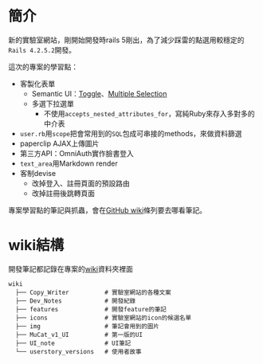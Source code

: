 # 簡介

新的實驗室網站，剛開始開發時rails 5剛出，為了減少踩雷的點選用較穩定的`Rails 4.2.5.2`開發。

這次的專案的學習點：
- 客製化表單
  - Semantic UI：[Toggle](http://semantic-ui.com/modules/checkbox.html#toggle)、[Multiple Selection](http://semantic-ui.com/modules/dropdown.html#multiple-selection)
  - 多選下拉選單
    - 不使用`accepts_nested_attributes_for`，寫純Ruby來存入多對多的中介表
- `user.rb`用`scope`把會常用到的`SQL`包成可串接的methods，來做資料篩選
- paperclip AJAX上傳圖片
- 第三方API：OmniAuth實作臉書登入
- `text_area`用Markdown render
- 客制devise
  - 改掉登入、註冊頁面的預設路由
  - 改掉註冊後跳轉頁面

專案學習點的筆記與抓蟲，會在[GitHub wiki](https://github.com/NickWarm/MuCat_v1/wiki)條列要去哪看筆記。

# wiki結構

開發筆記都記錄在專案的[wiki](./wiki/)資料夾裡面

```
wiki
  ├── Copy_Writer          # 實驗室網站的各種文案
  ├── Dev_Notes            # 開發紀錄
  ├── features             # 開發feature的筆記
  ├── icons                # 實驗室網站的icon的候選名單
  ├── img                  # 筆記會用到的圖片
  ├── MuCat_v1_UI          # 第一版的UI
  ├── UI_note              # UI筆記
  └── userstory_versions   # 使用者故事
```
